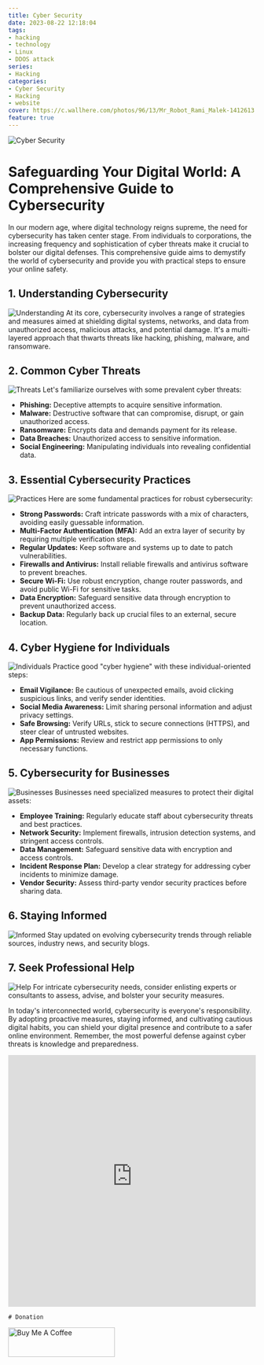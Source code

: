 ```yaml
---
title: Cyber Security
date: 2023-08-22 12:18:04
tags:
- hacking
- technology
- Linux
- DDOS attack
series:
- Hacking
categories:
- Cyber Security
- Hacking
- website
cover: https://c.wallhere.com/photos/96/13/Mr_Robot_Rami_Malek-1412613.jpg!d
feature: true
---
```

![Cyber Security](https://c.wallhere.com/photos/96/13/Mr_Robot_Rami_Malek-1412613.jpg!d)

# Safeguarding Your Digital World: A Comprehensive Guide to Cybersecurity

In our modern age, where digital technology reigns supreme, the need for cybersecurity has taken center stage. From individuals to corporations, the increasing frequency and sophistication of cyber threats make it crucial to bolster our digital defenses. This comprehensive guide aims to demystify the world of cybersecurity and provide you with practical steps to ensure your online safety.

## 1. Understanding Cybersecurity
![Understanding](https://g.foolcdn.com/editorial/images/610632/digital-cybersecurity-concept.jpg)
At its core, cybersecurity involves a range of strategies and measures aimed at shielding digital systems, networks, and data from unauthorized access, malicious attacks, and potential damage. It's a multi-layered approach that thwarts threats like hacking, phishing, malware, and ransomware.

## 2. Common Cyber Threats
![Threats](https://cdn.technadu.com/wp-content/uploads/2020/02/hacker.jpg)
Let's familiarize ourselves with some prevalent cyber threats:

- **Phishing:** Deceptive attempts to acquire sensitive information.
- **Malware:** Destructive software that can compromise, disrupt, or gain unauthorized access.
- **Ransomware:** Encrypts data and demands payment for its release.
- **Data Breaches:** Unauthorized access to sensitive information.
- **Social Engineering:** Manipulating individuals into revealing confidential data.

## 3. Essential Cybersecurity Practices
![Practices](https://images2.alphacoders.com/227/227292.png)
Here are some fundamental practices for robust cybersecurity:

- **Strong Passwords:** Craft intricate passwords with a mix of characters, avoiding easily guessable information.
- **Multi-Factor Authentication (MFA):** Add an extra layer of security by requiring multiple verification steps.
- **Regular Updates:** Keep software and systems up to date to patch vulnerabilities.
- **Firewalls and Antivirus:** Install reliable firewalls and antivirus software to prevent breaches.
- **Secure Wi-Fi:** Use robust encryption, change router passwords, and avoid public Wi-Fi for sensitive tasks.
- **Data Encryption:** Safeguard sensitive data through encryption to prevent unauthorized access.
- **Backup Data:** Regularly back up crucial files to an external, secure location.

## 4. Cyber Hygiene for Individuals
![Individuals](https://ebs-integrator.com/wp-content/uploads/2021/06/CyberSecurityRoadmap-1024x566.png)
Practice good "cyber hygiene" with these individual-oriented steps:

- **Email Vigilance:** Be cautious of unexpected emails, avoid clicking suspicious links, and verify sender identities.
- **Social Media Awareness:** Limit sharing personal information and adjust privacy settings.
- **Safe Browsing:** Verify URLs, stick to secure connections (HTTPS), and steer clear of untrusted websites.
- **App Permissions:** Review and restrict app permissions to only necessary functions.

## 5. Cybersecurity for Businesses
![Businesses](https://2.bp.blogspot.com/-IADidIr6y4g/WNEiVNVeMDI/AAAAAAAAfu0/dAht1c9kr0Ecr2On5VZsk9bAGQKjqE5hACLcB/s1600/cybersecurity+domains+v2.0+henry+jiang+crop.jpg)
Businesses need specialized measures to protect their digital assets:

- **Employee Training:** Regularly educate staff about cybersecurity threats and best practices.
- **Network Security:** Implement firewalls, intrusion detection systems, and stringent access controls.
- **Data Management:** Safeguard sensitive data with encryption and access controls.
- **Incident Response Plan:** Develop a clear strategy for addressing cyber incidents to minimize damage.
- **Vendor Security:** Assess third-party vendor security practices before sharing data.

## 6. Staying Informed
![Informed](https://www.analyticsinsight.net/wp-content/uploads/2020/08/Cybersecurity.jpg)
Stay updated on evolving cybersecurity trends through reliable sources, industry news, and security blogs.

## 7. Seek Professional Help
![Help](https://www.nuyew.academy/wp-content/uploads/2021/01/A-Day-in-the-Life-of-a-Cyber-Security-Specialist.jpeg)
For intricate cybersecurity needs, consider enlisting experts or consultants to assess, advise, and bolster your security measures.

In today's interconnected world, cybersecurity is everyone's responsibility. By adopting proactive measures, staying informed, and cultivating cautious digital habits, you can shield your digital presence and contribute to a safer online environment. Remember, the most powerful defense against cyber threats is knowledge and preparedness.


<iframe width="100%" height="512" src="https://www.youtube-nocookie.com/embed/aP8yrkkLWlM" title="YouTube video player" frameborder="0" allow="accelerometer; autoplay; clipboard-write; encrypted-media; gyroscope; picture-in-picture; web-share" allowfullscreen></iframe>


    # Donation
<a href="https://www.buymeacoffee.com/mistrysiddh" target="_blank"><img src="https://cdn.buymeacoffee.com/buttons/v2/default-yellow.png" alt="Buy Me A Coffee" style="height: 60px !important;width: 217px !important;" ></a>

